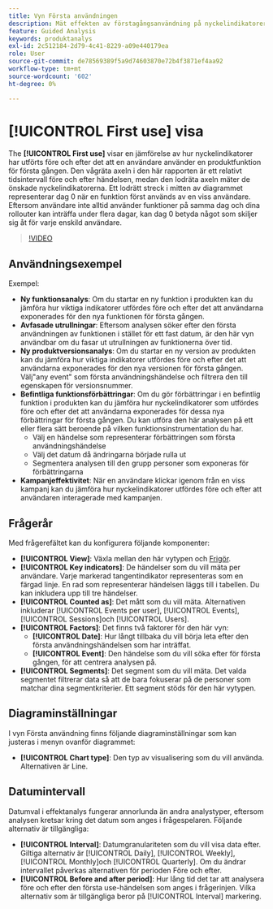 ```yaml
---
title: Vyn Första användningen
description: Mät effekten av förstagångsanvändning på nyckelindikatorer.
feature: Guided Analysis
keywords: produktanalys
exl-id: 2c512184-2d79-4c41-8229-a09e440179ea
role: User
source-git-commit: de78569389f5a9d74603870e72b4f3871ef4aa92
workflow-type: tm+mt
source-wordcount: '602'
ht-degree: 0%

---
```


# [!UICONTROL First use] visa

The **[!UICONTROL First use]** visar en jämförelse av hur nyckelindikatorer har utförts före och efter det att en användare använder en produktfunktion för första gången. Den vågräta axeln i den här rapporten är ett relativt tidsintervall före och efter händelsen, medan den lodräta axeln mäter de önskade nyckelindikatorerna. Ett lodrätt streck i mitten av diagrammet representerar dag 0 när en funktion först används av en viss användare. Eftersom användare inte alltid använder funktioner på samma dag och dina rollouter kan inträffa under flera dagar, kan dag 0 betyda något som skiljer sig åt för varje enskild användare.

>[!VIDEO](https://video.tv.adobe.com/v/3421661/?learn=on)

## Användningsexempel

Exempel:

* **Ny funktionsanalys**: Om du startar en ny funktion i produkten kan du jämföra hur viktiga indikatorer utfördes före och efter det att användarna exponerades för den nya funktionen för första gången.
* **Avfasade utrullningar**: Eftersom analysen söker efter den första användningen av funktionen i stället för ett fast datum, är den här vyn användbar om du fasar ut utrullningen av funktionerna över tid.
* **Ny produktversionsanalys**: Om du startar en ny version av produkten kan du jämföra hur viktiga indikatorer utfördes före och efter det att användarna exponerades för den nya versionen för första gången. Välj&quot;any event&quot; som första användningshändelse och filtrera den till egenskapen för versionsnummer.
* **Befintliga funktionsförbättringar**: Om du gör förbättringar i en befintlig funktion i produkten kan du jämföra hur nyckelindikatorer som utfördes före och efter det att användarna exponerades för dessa nya förbättringar för första gången. Du kan utföra den här analysen på ett eller flera sätt beroende på vilken funktionsinstrumentation du har.
   * Välj en händelse som representerar förbättringen som första användningshändelse
   * Välj det datum då ändringarna började rulla ut
   * Segmentera analysen till den grupp personer som exponeras för förbättringarna
* **Kampanjeffektivitet**: När en användare klickar igenom från en viss kampanj kan du jämföra hur nyckelindikatorer utfördes före och efter att användaren interagerade med kampanjen.

## Frågerår

Med frågerefältet kan du konfigurera följande komponenter:

* **[!UICONTROL View]**: Växla mellan den här vytypen och [Frigör](release.md).
* **[!UICONTROL Key indicators]**: De händelser som du vill mäta per användare. Varje markerad tangentindikator representeras som en färgad linje. En rad som representerar händelsen läggs till i tabellen. Du kan inkludera upp till tre händelser.
* **[!UICONTROL Counted as]**: Det mått som du vill mäta. Alternativen inkluderar [!UICONTROL Events per user], [!UICONTROL Events], [!UICONTROL Sessions]och [!UICONTROL Users].
* **[!UICONTROL Factors]**: Det finns två faktorer för den här vyn:
   * **[!UICONTROL Date]**: Hur långt tillbaka du vill börja leta efter den första användningshändelsen som har inträffat.
   * **[!UICONTROL Event]**: Den händelse som du vill söka efter för första gången, för att centrera analysen på.
* **[!UICONTROL Segments]**: Det segment som du vill mäta. Det valda segmentet filtrerar data så att de bara fokuserar på de personer som matchar dina segmentkriterier. Ett segment stöds för den här vytypen.

## Diagraminställningar

I vyn Första användning finns följande diagraminställningar som kan justeras i menyn ovanför diagrammet:

* **[!UICONTROL Chart type]**: Den typ av visualisering som du vill använda. Alternativen är Line.

## Datumintervall

Datumval i effektanalys fungerar annorlunda än andra analystyper, eftersom analysen kretsar kring det datum som anges i frågespelaren. Följande alternativ är tillgängliga:

* **[!UICONTROL Interval]**: Datumgranulariteten som du vill visa data efter. Giltiga alternativ är [!UICONTROL Daily], [!UICONTROL Weekly], [!UICONTROL Monthly]och [!UICONTROL Quarterly]. Om du ändrar intervallet påverkas alternativen för perioden Före och efter.
* **[!UICONTROL Before and after period]**: Hur lång tid det tar att analysera före och efter den första use-händelsen som anges i frågerinjen. Vilka alternativ som är tillgängliga beror på [!UICONTROL Interval] markering.
